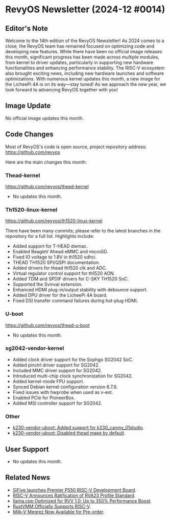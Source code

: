 # RevyOS Newsletter (2024-12 #0014)

## Editor's Note

Welcome to the 14th edition of the RevyOS Newsletter! As 2024 comes to a close, the RevyOS team has remained focused on optimizing code and developing new features. While there have been no official image releases this month, significant progress has been made across multiple modules, from kernel to driver updates, particularly in supporting new hardware functionalities and enhancing performance stability. The RISC-V ecosystem also brought exciting news, including new hardware launches and software optimizations. With numerous kernel updates this month, a new image for the LicheePi 4A is on its way—stay tuned! As we approach the new year, we look forward to advancing RevyOS together with you!

## Image Update

No official image updates this month.

## Code Changes

Most of RevyOS's code is open source, project repository address: https://github.com/revyos

Here are the main changes this month:

### Thead-kernel

https://github.com/revyos/thead-kernel

- No updates this month.

### Th1520-linux-kernel

https://github.com/revyos/th1520-linux-kernel

There have been many commits; please refer to the latest branches in the repository for a full list. Highlights include:

- Added support for T-HEAD dwmac.
- Enabled BeagleV Ahead eMMC and microSD.
- Fixed IO voltage to 1.8V in th1520 sdhci.
- THEAD TH1520 SPI/QSPI documentation.
- Added drivers for thead th1520 clk and ADC.
- Virtual regulator control support for th1520 AON.
- Added TDM and SPDIF drivers for C-SKY TH1520 SoC.
- Supported the Svinval extension.
- Enhanced HDMI plug-in/output stability with debounce support.
- Added DPU driver for the LicheePi 4A board.
- Fixed DSI transfer command failures during hot-plug HDMI.


### U-boot

https://github.com/revyos/thead-u-boot

- No updates this month.

### sg2042-vendor-kernel

- Added clock driver support for the Sophgo SG2042 SoC.
- Added pinctrl driver support for SG2042.
- Included MMC driver support for SG2042.
- Introduced multi-chip clock synchronization for SG2042.
- Added kernel-mode FPU support.
- Synced Debian kernel configuration version 6.7.9.
- Fixed issues with hwprobe when used as v-ext.
- Enabled PCIe for PioneerBox.
- Added MSI controller support for SG2042.


### Other

- [k230-vendor-uboot: Added support for k230_canmv_01studio](https://github.com/revyos/k230-vendor-uboot/commit/ce0c5abba9724daacb5b7a1f107bcd628d2a0aef).
- [k230-vendor-uboot: Disabled thead maee by default](https://github.com/revyos/k230-vendor-uboot/commit/0b364dc6c72dad22d87f13160fbb40c19562bdcf).

## User Support

- No updates this month.

## Related News

- [SiFive launches Premier P550 RISC-V Development Board](https://www.sifive.cn/press/sifive-unveils-the-hifive-premier-p550-the-first-commercially).
- [RISC-V Announces Ratification of RVA23 Profile Standard](https://riscv.org/announcements/2024/10/risc-v-announces-ratification-of-the-rva23-profile-standard/).
- [llama.cpp Optimized for RVV 1.0: Up to 350% Performance Boost](https://mp.weixin.qq.com/s?__biz=Mzg3MzkxMTE4NQ==&mid=2247485108&idx=1&sn=83dce1418b53b3ec35d084ad0e747ad4&scene=21#wechat_redirect).
- [RustVMM Officially Supports RISC-V](https://mp.weixin.qq.com/s/4lQodkzrifXWAs1MeRAavQ).
- [Milk-V Megrez Now Available for Pre-order](https://mp.weixin.qq.com/s/8W0Jsr_xHgl3_ejtoWMkVA).